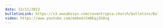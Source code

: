 ```yaml
---
date: 12/11/2022
bulletinLink: https://s3.wasabisys.com/coventrypca.church/bulletins/Bulletin 2022-12-11.pdf
video: https://www.youtube.com/embed/CmDEqjZG8zg
---
```

